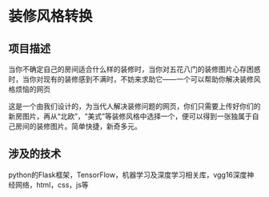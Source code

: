 # 装修风格转换

## 项目描述

当你不确定自己的房间适合什么样的装修时，当你对五花八门的装修图片心存困惑时，当你对现有的装修感到不满时，不妨来求助它——一个可以帮助你解决装修风格烦恼的网页

这是一个由我们设计的，为当代人解决装修问题的网页，你们只需要上传好你们的新房图片，再从“北欧”，“美式”等装修风格中选择一个，便可以得到一张独属于自己房间的装修图片。简单快捷，新奇多元。

## 涉及的技术

python的Flask框架，TensorFlow，机器学习及深度学习相关库，vgg16深度神经网络，html，css，js等